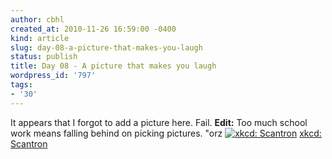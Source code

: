 ```yaml
---
author: cbhl
created_at: 2010-11-26 16:59:00 -0400
kind: article
slug: day-08-a-picture-that-makes-you-laugh
status: publish
title: Day 08 - A picture that makes you laugh
wordpress_id: '797'
tags:
- '30'
---
```


It appears that I forgot to add a picture here. Fail. **Edit:** Too much
school work means falling behind on picking pictures. "orz [![xkcd:
Scantron](http://imgs.xkcd.com/comics/scantron.png)](http://xkcd.com/499/)
[xkcd: Scantron](http://xkcd.com/499/)
